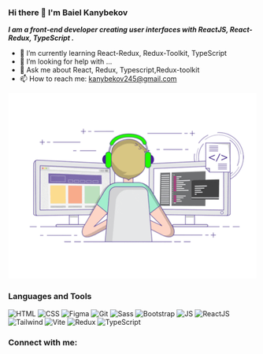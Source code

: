 ### Hi there 👋 I'm Baiel Kanybekov
***I am a front-end developer creating user interfaces with ReactJS, React-Redux, TypeScript .***

- 🌱 I’m currently learning React-Redux, Redux-Toolkit, TypeScript
- 🤔 I’m looking for help with ...
- 💬 Ask me about React, Redux, Typescript,Redux-toolkit
- 📫 How to reach me: kanybekov245@gmail.com

<img  src="assets/coding.gif">

### Languages and Tools 
![HTML](https://img.shields.io/badge/-HTML-090909?style=for-the-badge&logo=HTML5)
![CSS](https://img.shields.io/badge/-CSS3-090909?style=for-the-badge&logo=CSS3&logoColor=1e90ff)
![Figma](https://img.shields.io/badge/-Figma-090909?style=for-the-badge&logo=Figma)
![Git](https://img.shields.io/badge/-Git-090909?style=for-the-badge&logo=Git)
![Sass](https://img.shields.io/badge/-Sass-090909?style=for-the-badge&logo=Sass)
![Bootstrap](https://img.shields.io/badge/-Bootstrap-090909?style=for-the-badge&logo=Bootstrap)
![JS](https://img.shields.io/badge/-JS-090909?style=for-the-badge&logo=JavaScript)
![ReactJS](https://img.shields.io/badge/-ReactJS-090909?style=for-the-badge&logo=React)
![Tailwind](https://img.shields.io/badge/-Tailwind-090909?style=for-the-badge&logo=Tailwindcss)
![Vite](https://img.shields.io/badge/-Vite-090909?style=for-the-badge&logo=Vite)
![Redux](https://img.shields.io/badge/-Redux-090909?style=for-the-badge&logo=Redux)
![TypeScript](https://img.shields.io/badge/-TypeScript-090909?style=for-the-badge&logo=TypeScript)


<h3>Connect with me:</h3>





